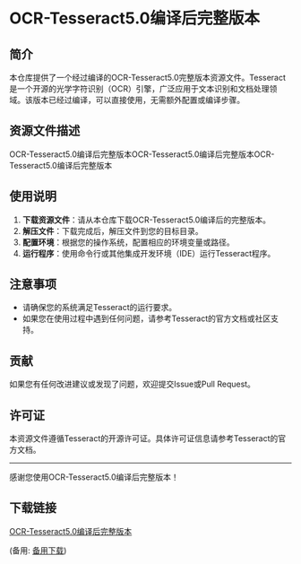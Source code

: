 # OCR-Tesseract5.0编译后完整版本

## 简介

本仓库提供了一个经过编译的OCR-Tesseract5.0完整版本资源文件。Tesseract是一个开源的光学字符识别（OCR）引擎，广泛应用于文本识别和文档处理领域。该版本已经过编译，可以直接使用，无需额外配置或编译步骤。

## 资源文件描述

OCR-Tesseract5.0编译后完整版本OCR-Tesseract5.0编译后完整版本OCR-Tesseract5.0编译后完整版本

## 使用说明

1. **下载资源文件**：请从本仓库下载OCR-Tesseract5.0编译后的完整版本。
2. **解压文件**：下载完成后，解压文件到您的目标目录。
3. **配置环境**：根据您的操作系统，配置相应的环境变量或路径。
4. **运行程序**：使用命令行或其他集成开发环境（IDE）运行Tesseract程序。

## 注意事项

- 请确保您的系统满足Tesseract的运行要求。
- 如果您在使用过程中遇到任何问题，请参考Tesseract的官方文档或社区支持。

## 贡献

如果您有任何改进建议或发现了问题，欢迎提交Issue或Pull Request。

## 许可证

本资源文件遵循Tesseract的开源许可证。具体许可证信息请参考Tesseract的官方文档。

---

感谢您使用OCR-Tesseract5.0编译后完整版本！

## 下载链接
[OCR-Tesseract5.0编译后完整版本](https://pan.quark.cn/s/09d15e66a0ca) 

(备用: [备用下载](https://pan.baidu.com/s/1eybq-ysjAOtMfLlLAuhACw?pwd=1234))

